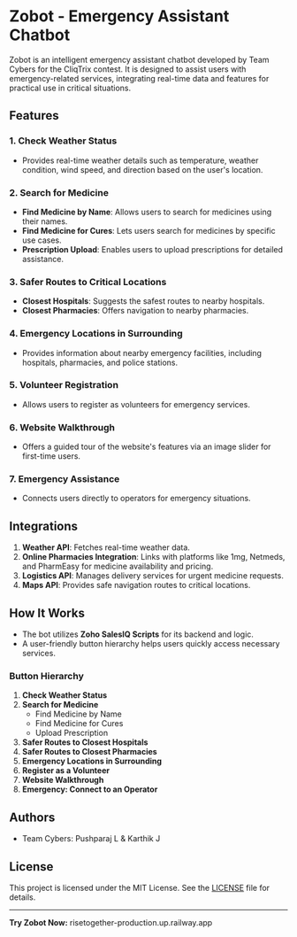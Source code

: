 # Zobot - Emergency Assistant Chatbot

Zobot is an intelligent emergency assistant chatbot developed by Team Cybers for the CliqTrix contest. It is designed to assist users with emergency-related services, integrating real-time data and features for practical use in critical situations.

## Features

### 1. Check Weather Status
- Provides real-time weather details such as temperature, weather condition, wind speed, and direction based on the user's location.

### 2. Search for Medicine
- **Find Medicine by Name**: Allows users to search for medicines using their names.
- **Find Medicine for Cures**: Lets users search for medicines by specific use cases.
- **Prescription Upload**: Enables users to upload prescriptions for detailed assistance.

### 3. Safer Routes to Critical Locations
- **Closest Hospitals**: Suggests the safest routes to nearby hospitals.
- **Closest Pharmacies**: Offers navigation to nearby pharmacies.

### 4. Emergency Locations in Surrounding
- Provides information about nearby emergency facilities, including hospitals, pharmacies, and police stations.

### 5. Volunteer Registration
- Allows users to register as volunteers for emergency services.

### 6. Website Walkthrough
- Offers a guided tour of the website's features via an image slider for first-time users.

### 7. Emergency Assistance
- Connects users directly to operators for emergency situations.

## Integrations

1. **Weather API**: Fetches real-time weather data.
2. **Online Pharmacies Integration**: Links with platforms like 1mg, Netmeds, and PharmEasy for medicine availability and pricing.
3. **Logistics API**: Manages delivery services for urgent medicine requests.
4. **Maps API**: Provides safe navigation routes to critical locations.

## How It Works

- The bot utilizes **Zoho SalesIQ Scripts** for its backend and logic.
- A user-friendly button hierarchy helps users quickly access necessary services.

### Button Hierarchy
1. **Check Weather Status**
2. **Search for Medicine**
   - Find Medicine by Name
   - Find Medicine for Cures
   - Upload Prescription
3. **Safer Routes to Closest Hospitals**
4. **Safer Routes to Closest Pharmacies**
5. **Emergency Locations in Surrounding**
6. **Register as a Volunteer**
7. **Website Walkthrough**
8. **Emergency: Connect to an Operator**

## Authors

- Team Cybers: Pushparaj L & Karthik J

## License

This project is licensed under the MIT License. See the [LICENSE](LICENSE) file for details.

---

**Try Zobot Now:** risetogether-production.up.railway.app
